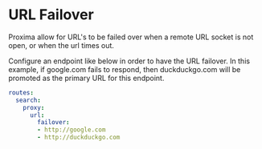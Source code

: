 # URL Failover

Proxima allow for URL's to be failed over when a remote URL socket is not open, or when the url times out. 

Configure an endpoint like below in order to have the URL failover. In this example, if google.com fails to respond, then duckduckgo.com will be promoted as the primary URL for this endpoint.
```yaml
routes:
  search:
    proxy:
      url: 
        failover:
        - http://google.com
        - http://duckduckgo.com
```
